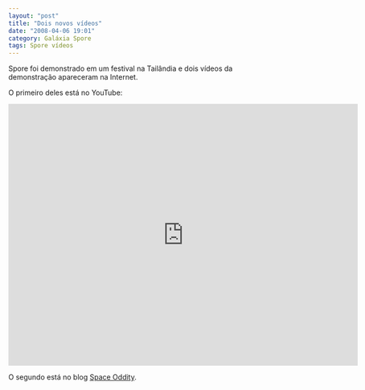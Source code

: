 ```yaml
---
layout: "post"
title: "Dois novos vídeos"
date: "2008-04-06 19:01"
category: Galáxia Spore
tags: Spore vídeos
---
```

Spore foi demonstrado em um festival na Tailândia e dois vídeos da demonstração apareceram na Internet.

O primeiro deles está no YouTube:

<iframe width="695" height="521" src="https://www.youtube-nocookie.com/embed/WFLpUpRc6Cw" frameborder="0" allow="accelerometer; autoplay; encrypted-media; gyroscope; picture-in-picture" allowfullscreen></iframe>

O segundo está no blog [Space Oddity](http://spore.strategyplanet.gamespy.com/hotcold/explorationblogs/SpaceOddity/spaceoddity.html?subaction=showfull&id=1207493730&archive=&start_from=&ucat=8&).
